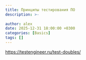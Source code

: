 ```yaml
---
title: Принципы тестирования ПО
description: >-
  
author: alex
date: 2025-12-31 18:00:00 +0300
categories: [Basics]
tags: []
---
```


https://testengineer.ru/test-doubles/

